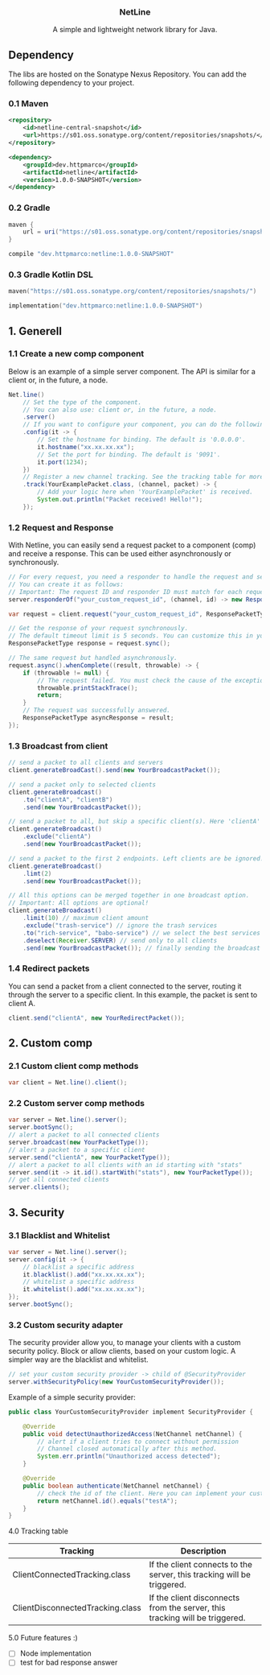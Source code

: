 <p align="center">
     <h3 align="center">NetLine</h3>
     <p align="center">A simple and lightweight network library for Java.</p>
</p>

## Dependency
The libs are hosted on the Sonatype Nexus Repository. You can add the following dependency to your project.

### 0.1 Maven
```xml
<repository>
    <id>netline-central-snapshot</id>
    <url>https://s01.oss.sonatype.org/content/repositories/snapshots/</url>
</repository>

<dependency>
    <groupId>dev.httpmarco</groupId>
    <artifactId>netline</artifactId>
    <version>1.0.0-SNAPSHOT</version>
</dependency>
```

### 0.2 Gradle
```groovy
maven {
    url = uri("https://s01.oss.sonatype.org/content/repositories/snapshots/")
}

compile "dev.httpmarco:netline:1.0.0-SNAPSHOT"
```

### 0.3 Gradle Kotlin DSL
```kotlin
maven("https://s01.oss.sonatype.org/content/repositories/snapshots/")

implementation("dev.httpmarco:netline:1.0.0-SNAPSHOT")
```

## 1. Generell

### 1.1 Create a new comp component
Below is an example of a simple server component. The API is similar for a client or, in the future, a node.
```java
Net.line()
    // Set the type of the component.
    // You can also use: client or, in the future, a node.
    .server()
    // If you want to configure your component, you can do the following:
    .config(it -> {
        // Set the hostname for binding. The default is '0.0.0.0'.
        it.hostname("xx.xx.xx.xx");
        // Set the port for binding. The default is '9091'.
        it.port(1234);
    })
    // Register a new channel tracking. See the tracking table for more details.
    .track(YourExamplePacket.class, (channel, packet) -> {
        // Add your logic here when 'YourExamplePacket' is received.
        System.out.println("Packet received! Hello!");
    });
```

### 1.2 Request and Response
With Netline, you can easily send a request packet to a component (comp) and receive a response. This can be used either asynchronously or synchronously.
```java
// For every request, you need a responder to handle the request and send back a response. 
// You can create it as follows:
// Important: The request ID and responder ID must match for each request-response pair!
server.responderOf("your_custom_request_id", (channel, id) -> new ResponsePacketType());

var request = client.request("your_custom_request_id", ResponsePacketType.class);

// Get the response of your request synchronously.
// The default timeout limit is 5 seconds. You can customize this in your component configuration.
ResponsePacketType response = request.sync();

// The same request but handled asynchronously.
request.async().whenComplete((result, throwable) -> {
    if (throwable != null) {
        // The request failed. You must check the cause of the exception!
        throwable.printStackTrace();
        return;
    }
    // The request was successfully answered.
    ResponsePacketType asyncResponse = result;
});
```
### 1.3 Broadcast from client
```java
// send a packet to all clients and servers
client.generateBroadCast().send(new YourBroadcastPacket());

// send a packet only to selected clients
client.generateBroadcast()
    .to("clientA", "clientB")
    .send(new YourBroadcastPacket());

// send a packet to all, but skip a specific client(s). Here 'clientA'
client.generateBroadcast()
    .exclude("clientA")
    .send(new YourBroadcastPacket());

// send a packet to the first 2 endpoints. Left clients are be ignored!
client.generateBroadcast()
    .limt(2)
    .send(new YourBroadcastPacket());

// All this options can be merged together in one broadcast option.
// Important: All options are optional! 
client.generateBroadcast()
    .limit(10) // maximum client amount 
    .exclude("trash-service") // ignore the trash services
    .to("rich-service", "babo-service") // we select the best services
    .deselect(Receiver.SERVER) // send only to all clients
    .send(new YourBroadcastPacket()); // finally sending the broadcast
```

### 1.4 Redirect packets
You can send a packet from a client connected to the server, routing it through the server to a specific client. In this example, the packet is sent to client A.
```java
client.send("clientA", new YourRedirectPacket());
```

## 2. Custom comp 

### 2.1 Custom client comp methods
```java
var client = Net.line().client();

```

### 2.2 Custom server comp methods
```java
var server = Net.line().server();
server.bootSync();
// alert a packet to all connected clients
server.broadcast(new YourPacketType());
// alert a packet to a specific client
server.send("clientA", new YourPacketType());
// alert a packet to all clients with an id starting with "stats"
server.send(it -> it.id().startWith("stats"), new YourPacketType());
// get all connected clients
server.clients();
```

## 3. Security

### 3.1 Blacklist and Whitelist
```java
var server = Net.line().server();
server.config(it -> {
    // blacklist a specific address
    it.blacklist().add("xx.xx.xx.xx");
    // whitelist a specific address 
    it.whitelist().add("xx.xx.xx.xx");
});
server.bootSync();
```

### 3.2 Custom security adapter
The security provider allow you, to manage your clients with a custom security policy. Block or allow clients, based on your custom logic. A simpler way are the blacklist and whitelist. 
```java
// set your custom security provider -> child of @SecurityProvider
server.withSecurityPolicy(new YourCustomSecurityProvider());
```
Example of a simple security provider:
```java
public class YourCustomSecurityProvider implement SecurityProvider {

    @Override
    public void detectUnauthorizedAccess(NetChannel netChannel) {
        // alert if a client tries to connect without permission
        // Channel closed automatically after this method.
        System.err.println("Unauthorized access detected");
    }

    @Override
    public boolean authenticate(NetChannel netChannel) {
        // check the id of the client. Here you can implement your custom logic.
        return netChannel.id().equals("testA");
    }
}
```

4.0 Tracking table

| Tracking                         | Description                                                                 |
|----------------------------------|-----------------------------------------------------------------------------|
| ClientConnectedTracking.class    | If the client connects to the server, this tracking will be triggered.      |
| ClientDisconnectedTracking.class | If the client disconnects from the server, this tracking will be triggered. |


5.0 Future features :)
- [ ] Node implementation
- [ ] test for bad response answer